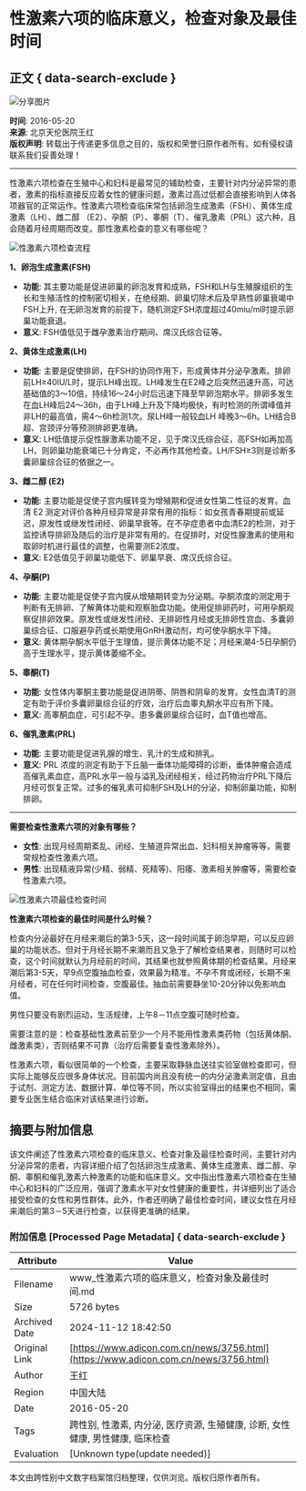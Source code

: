 # 性激素六项的临床意义，检查对象及最佳时间

## 正文 { data-search-exclude }


![分享图片](https://yourdomain.com/static/img/shareimg.png)

**时间**: 2016-05-20  
**来源**: 北京天伦医院王红  
**版权声明**: 转载出于传递更多信息之目的，版权和荣誉归原作者所有。如有侵权请联系我们妥善处理！  

---

性激素六项检查在生殖中心和妇科是最常见的辅助检查，主要针对内分泌异常的患者，激素的指标直接反应着女性的健康问题，激素过高过低都会直接影响到人体各项器官的正常运作。性激素六项检查临床常包括卵泡生成激素（FSH）、黄体生成激素（LH）、雌二醇 （E2）、孕酮（P）、睾酮（T）、催乳激素（PRL）这六种，且会随着月经周期而改变。那性激素检查的意义有哪些呢？

![性激素六项检查流程](https://yourdomain.com/images/20160520140050_037bd.png)

**1、卵泡生成激素(FSH)**

- **功能**: 其主要功能是促进卵巢的卵泡发育和成熟，FSH和LH与生殖腺组织的生长和生殖活性的控制密切相关，在绝经期、卵巢切除术后及早熟性卵巢衰竭中FSH上升, 在无卵泡发育的前提下，随机测定FSH浓度超过40miu/ml时提示卵巢功能衰退。
- **意义**: FSH值低见于雌孕激素治疗期间、席汉氏综合征等。

**2、黄体生成激素(LH)**

- **功能**: 主要是促使排卵，在FSH的协同作用下，形成黄体并分泌孕激素。排卵前LH≥40IU/L时，提示LH峰出现。LH峰发生在E2峰之后突然迅速升高，可达基础值的3～10倍，持续16～24小时后迅速下降至早卵泡期水平。排卵多发生在血LH峰后24～36h，由于LH峰上升及下降均极快，有时检测的所谓峰值并非LH的最高值，需4～6h检测1次。尿LH峰一般较血LH 峰晚3～6h。LH结合B超、宫颈评分等预测排卵更准确。
- **意义**: LH低值提示促性腺激素功能不足，见于席汉氏综合征，高FSH如再加高LH，则卵巢功能衰竭已十分肯定，不必再作其他检查。LH/FSH≥3则是诊断多囊卵巢综合征的依据之一。

**3、雌二醇 (E2)**

- **功能**: 主要功能是促使子宫内膜转变为增殖期和促进女性第二性征的发育。血清 E2 测定对评价各种月经异常是非常有用的指标：如女孩青春期提前或延迟，原发性或继发性闭经、卵巢早衰等。在不孕症患者中血清E2的检测，对于监控诱导排卵及随后的治疗是非常有用的。在促排时，对促性腺激素的使用和取卵时机进行最佳的调整，也需要测E2浓度。
- **意义**: E2低值见于卵巢功能低下、卵巢早衰、席汉氏综合征。

**4、孕酮(P)**

- **功能**: 主要功能是促使子宫内膜从增殖期转变为分泌期。孕酮浓度的测定用于判断有无排卵、了解黄体功能和观察胎盘功能。使用促排卵药时，可用孕酮观察促排卵效果。原发性或继发性闭经、无排卵性月经或无排卵性宫血、多囊卵巢综合征、口服避孕药或长期使用GnRH激动剂，均可使孕酮水平下降。
- **意义**: 黄体期孕酮水平低于生理值，提示黄体功能不足；月经来潮4-5日孕酮仍高于生理水平，提示黄体萎缩不全。

**5、睾酮(T)**

- **功能**: 女性体内睾酮主要功能是促进阴蒂、阴唇和阴阜的发育。女性血清T的测定有助于评价多囊卵巢综合征的疗效，治疗后血睾丸酮水平应有所下降。
- **意义**: 高睾酮血症，可引起不孕。患多囊卵巢综合征时，血T值也增高。

**6、催乳激素(PRL)**

- **功能**: 主要功能是促进乳腺的增生、乳汁的生成和排乳。
- **意义**: PRL 浓度的测定有助于下丘脑一垂体功能障碍的诊断，垂体肿瘤会造成高催乳素血症，高PRL水平一般与溢乳及闭经相关，经过药物治疗PRL下降后月经可恢复正常。过多的催乳素可抑制FSH及LH的分泌，抑制卵巢功能，抑制排卵。

---

**需要检查性激素六项的对象有哪些？**

- **女性**: 出现月经周期紊乱、闭经、生殖道异常出血、妇科相关肿瘤等等，需要常规检查性激素六项。
- **男性**: 出现精液异常(少精、弱精、死精等)、阳痿、激素相关肿瘤等，需要检查性激素六项。

![性激素六项最佳检查时间](https://yourdomain.com/images/20160520140056_2016f.png)

**性激素六项检查的最佳时间是什么时候？**

检查内分泌最好在月经来潮后的第3-5天，这一段时间属于卵泡早期，可以反应卵巢的功能状态。但对于月经长期不来潮而且又急于了解检查结果者，则随时可以检查，这个时间就默认为月经前的时间，其结果也就参照黄体期的检查结果。月经来潮后第3-5天，早9点空腹抽血检查，效果最为精准。不孕不育或闭经，长期不来月经者，可在任何时间检查，空腹最佳。抽血前需要静坐10-20分钟以免影响血值。

男性只要没有剧烈运动，生活规律，上午8－11点空腹可随时检查。

需要注意的是：检查基础性激素前至少一个月不能用性激素类药物（包括黄体酮、雌激素类），否则结果不可靠（治疗后需要复查性激素除外）。

性激素六项，看似很简单的一个检查，主要采取静脉血送往实验室做检查即可，但实际上能够反应很多身体状况。目前国内尚且没有统一的内分泌激素测定值，且由于试剂、测定方法、数据计算、单位等不同，所以实验室得出的结果也不相同，需要专业医生结合临床对该结果进行诊断。

## 摘要与附加信息

<!-- tcd_abstract -->
该文件阐述了性激素六项检查的临床意义、检查对象及最佳检查时间，主要针对内分泌异常的患者，内容详细介绍了包括卵泡生成激素、黄体生成激素、雌二醇、孕酮、睾酮和催乳激素六种激素的功能和临床意义。文中指出性激素六项检查在生殖中心和妇科的广泛应用，强调了激素水平对女性健康的重要性，并详细列出了适合接受检查的女性和男性群体。此外，作者还明确了最佳检查时间，建议女性在月经来潮后的第3－5天进行检查，以获得更准确的结果。
<!-- tcd_abstract_end -->

### 附加信息 [Processed Page Metadata] { data-search-exclude }

| Attribute       | Value                                  |
|-----------------|----------------------------------------|
| Filename        | www_性激素六项的临床意义，检查对象及最佳时间.md                             |
| Size            | 5726 bytes                           |
| Archived Date   | 2024-11-12 18:42:50                             |
| Original Link   | [https://www.adicon.com.cn/news/3756.html](https://www.adicon.com.cn/news/3756.html)                       |
| Author          | 王红                               |
| Region          | 中国大陆                               |
| Date            | 2016-05-20                                 |
| Tags            | 跨性别, 性激素, 内分泌, 医疗资源, 生殖健康, 诊断, 女性健康, 男性健康, 临床检查                                 |
| Evaluation            | [Unknown type(update needed)]                                 |
<!-- tcd_table_end -->

本文由跨性别中文数字档案馆归档整理，仅供浏览。版权归原作者所有。
